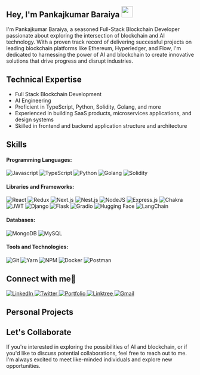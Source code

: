 <!-- Short Introduction -->
<h2 align="left">Hey, I'm Pankajkumar Baraiya <img src="https://raw.githubusercontent.com/aemmadi/aemmadi/master/wave.gif" width="30"/></h2>

<p>I'm Pankajkumar Baraiya, a seasoned Full-Stack Blockchain Developer passionate about exploring the intersection of blockchain and AI technology. With a proven track record of delivering successful projects on leading blockchain platforms like Ethereum, Hyperledger, and Flow, I'm dedicated to harnessing the power of AI and blockchain to create innovative solutions that drive progress and disrupt industries.</p>


## Technical Expertise
* Full Stack Blockchain Development
* AI Engineering
* Proficient in TypeScript, Python, Solidity, Golang, and more
* Experienced in building SaaS products, microservices applications, and design systems
* Skilled in frontend and backend application structure and architecture


<!-- Skills Section -->
<h2 align="left">Skills</h2>

<!-- Languages -->
#### Programming Languages:
<div>
  <img alt="Javascript" src="https://img.shields.io/badge/javascript-%23FFA07A.svg?style=for-the-badge&logo=javascript&logoColor=white"/>
  <img alt="TypeScript" src="https://img.shields.io/badge/typescript-%2334A85A.svg?style=for-the-badge&logo=typescript&logoColor=white"/>
  <img alt="Python" src="https://img.shields.io/badge/python-%23007BC2.svg?style=for-the-badge&logo=python&logoColor=white"/>
  <img alt="Golang" src="https://img.shields.io/badge/go-%2300BFFF.svg?style=for-the-badge&logo=go&logoColor=white"/>
  <img alt="Solidity" src="https://img.shields.io/badge/solidity-%2358C2B7.svg?style=for-the-badge&logo=solidity&logoColor=white"/>
</div>

<!-- Libraries and Frameworks -->
#### Libraries and Frameworks:
<div>
  <img alt="React" src="https://img.shields.io/badge/react-%23FF69B4.svg?style=for-the-badge&logo=react&logoColor=white"/>
  <img alt="Redux" src="https://img.shields.io/badge/redux-%23FF8C00.svg?style=for-the-badge&logo=redux&logoColor=white"/>
  <img alt="Next.js" src="https://img.shields.io/badge/Next-%23FFA07A.svg?style=for-the-badge&logo=next.js&logoColor=white"/>
  <img alt="Nest.js" src="https://img.shields.io/badge/nestjs-%23FF69B4.svg?style=for-the-badge&logo=nestjs&logoColor=white"/>
  <img alt="NodeJS" src="https://img.shields.io/badge/node.js-%23007BC2.svg?style=for-the-badge&logo=node.js&logoColor=white"/>
  <img alt="Express.js" src="https://img.shields.io/badge/express.js-%23FF8C00.svg?style=for-the-badge&logo=express&logoColor=white"/>
  <img alt="Chakra" src="https://img.shields.io/badge/chakra-%23FFC107.svg?style=for-the-badge&logo=chakraui&logoColor=white"/>
  <img alt="JWT" src="https://img.shields.io/badge/JWT-%23FF69B4.svg?style=for-the-badge&logo=JSON%20web%20tokens"/>
  <img alt="Django" src="https://img.shields.io/badge/Django-%23FF69B4.svg?style=for-the-badge&logo=django&logoColor=white"/> 
  <img alt="Flask" src="https://img.shields.io/badge/Flask-%23FF8C00.svg?style=for-the-badge&logo=flask&logoColor=white"/> 
  <img alt="Gradio" src="https://img.shields.io/badge/Gradio-%23FFA07A.svg?style=for-the-badge&logo=gradio&logoColor=white"/> 
  <img alt="Hugging Face" src="https://img.shields.io/badge/Hugging%20Face-%23FFC107.svg?style=for-the-badge&logo=huggingface&logoColor=white"/> 
  <img alt="LangChain" src="https://img.shields.io/badge/LangChain-%23FF69B4.svg?style=for-the-badge&logo=langchain&logoColor=white"/>

</div>

<!-- Databases -->
#### Databases:
<div>
  <img alt="MongoDB" src="https://img.shields.io/badge/MongoDB-%23FFA07A.svg?style=for-the-badge&logo=mongodb&logoColor=white"/>
  <img alt="MySQL" src="https://img.shields.io/badge/mysql-%23007BC2.svg?style=for-the-badge&logo=mysql&logoColor=white"/>
</div>

<!-- Tools and Technologies -->
#### Tools and Technologies:
<div>
  <img alt="Git" src="https://img.shields.io/badge/git-%23007BC2.svg?style=for-the-badge&logo=git&logoColor=white"/>
  <img alt="Yarn" src="https://img.shields.io/badge/Yarn-%23FFC107.svg?style=for-the-badge&logo=yarn&logoColor=white"/>
  <img alt="NPM" src="https://img.shields.io/badge/NPM-%23FF69B4.svg?style=for-the-badge&logo=npm&logoColor=white"/>
  <img alt="Docker" src="https://img.shields.io/badge/docker-%23007BC2.svg?style=for-the-badge&logo=docker&logoColor=white"/>
  <img alt="Postman" src="https://img.shields.io/badge/Postman-%23FFA07A.svg?style=for-the-badge&logo=postman&logoColor=white"/>
</div>


<!-- Socials Links -->
<h2 align="left">Connect with me🤝</h2>
<div align="left">
  <a href="https://www.linkedin.com/in/pankaj-baraiya-237606218/" target="_blank">
    <img alt="LinkedIn" src="https://img.shields.io/badge/linkedin-%230077B5.svg?style=for-the-badge&logo=linkedin&logoColor=white"/>
  </a>
  <a href="https://x.com/BaraiyaPrajval" target="_blank">
    <img alt="Twitter" src="https://img.shields.io/badge/Twitter-%231DA1F2.svg?style=for-the-badge&logo=Twitter&logoColor=white"/>
  </a>
  <a href="https://prajval108.vercel.app" target="_blank">
    <img alt="Portfolio" src="https://img.shields.io/badge/Portfolio-%23000000.svg?style=for-the-badge&logo=firefox&logoColor=#FF7139"/>
  </a>
  <a href="https://linktr.ee/prajval108" target="_blank">
    <img alt="Linktree" src="https://img.shields.io/badge/linktree-1de9b6?style=for-the-badge&logo=linktree&logoColor=white"/>
  </a>
  <a href="mailto:pankajbaraiya108@gmail.com" target="_blank">
    <img alt="Gmail" src="https://img.shields.io/badge/Gmail-D14836?style=for-the-badge&logo=gmail&logoColor=white"/>
  </a>
</div>



## Personal Projects

## Let's Collaborate
If you're interested in exploring the possibilities of AI and blockchain, or if you'd like to discuss potential collaborations, feel free to reach out to me. I'm always excited to meet like-minded individuals and explore new opportunities.
